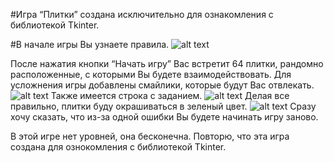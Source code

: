 #Игра “Плитки” создана исключительно для ознакомления с библиотекой Tkinter. 
  
 #В начале игры Вы узнаете правила. 
 ![alt text](https://sun9-3.userapi.com/c830709/v830709674/afd7d/L0rpEzFiu5Y.jpg)
 
 После нажатия кнопки “Начать игру” Вас встретит 64 плитки, рандомно расположенные, с которыми Вы будете взаимодействовать. Для усложнения игры добавлены смайлики, которые будут Вас отвлекать.
  ![alt text](https://sun9-9.userapi.com/c830709/v830709674/afd66/X-1dDA4j87Q.jpg)
 Также имеется строка с заданием. 
  ![alt text](https://sun9-5.userapi.com/c830709/v830709674/afd6d/xk0FEfgTMCI.jpg)
 Делая все правильно, плитки буду окрашиваться в зеленый цвет.
  ![alt text](https://sun9-4.userapi.com/c830709/v830709674/afd75/CQa7ly-91jk.jpg)
 Сразу хочу сказать, что из-за одной ошибки Вы будете начинать игру заново.

 В этой игре нет уровней, она бесконечна.
 Повторю, что эта игра создана для ознокомления с библиотекой Tkinter.

